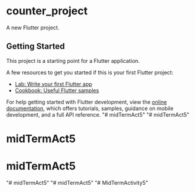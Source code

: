 # counter_project

A new Flutter project.

## Getting Started

This project is a starting point for a Flutter application.

A few resources to get you started if this is your first Flutter project:

- [Lab: Write your first Flutter app](https://docs.flutter.dev/get-started/codelab)
- [Cookbook: Useful Flutter samples](https://docs.flutter.dev/cookbook)

For help getting started with Flutter development, view the
[online documentation](https://docs.flutter.dev/), which offers tutorials,
samples, guidance on mobile development, and a full API reference.
"# midTermAct5" 
"# midTermAct5" 
# midTermAct5
# midTermAct5
"# midTermAct5" 
"# midTermAct5" 
"# MidTermActivity5" 
